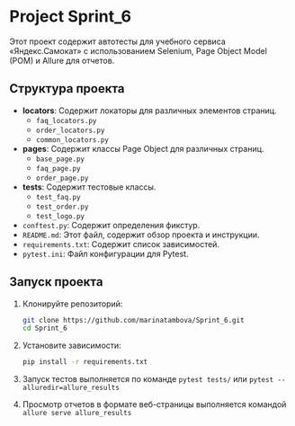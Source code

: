 # Project Sprint_6

Этот проект содержит автотесты для учебного сервиса «Яндекс.Самокат» с использованием Selenium, Page Object Model (POM) и Allure для отчетов.

## Структура проекта

- **locators**: Содержит локаторы для различных элементов страниц.
  - `faq_locators.py`
  - `order_locators.py`
  - `common_locators.py`
- **pages**: Содержит классы Page Object для различных страниц.
  - `base_page.py`
  - `faq_page.py`
  - `order_page.py`
- **tests**: Содержит тестовые классы.
  - `test_faq.py`
  - `test_order.py`
  - `test_logo.py`
- `conftest.py`: Содержит определения фикстур.
- `README.md`: Этот файл, содержит обзор проекта и инструкции.
- `requirements.txt`: Содержит список зависимостей.
- `pytest.ini`: Файл конфигурации для Pytest.

## Запуск проекта

1. Клонируйте репозиторий:

   ```bash
   git clone https://github.com/marinatambova/Sprint_6.git
   cd Sprint_6
   ```
   
2. Установите зависимости:

   ```bash
   pip install -r requirements.txt
   ```

3. Запуск тестов выполняется по команде `pytest tests/` или `pytest --alluredir=allure_results`
4. Просмотр отчетов в формате веб-страницы выполняется командой `allure serve allure_results`